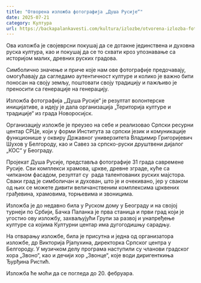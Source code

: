 ```yaml
---
title: "Отворена изложба фотографија „Душа Русије“"
date: 2025-07-21
category: Култура
url: https://backapalankavesti.com/kultura/izlozbe/otvorena-izlozba-fotografija-dusa-rusije/
---
```


Ова изложба је својеврсни покушај да се дотакне јединствена и духовна руска култура, као и покушај да се то схвати кроз упознавање са историјом малих, древних руских градова.

Симболично значење и приче које нам ове фотографије предочавају, омогућавају да сагледамо аутентичност културе и колико је важно бити поносан на своју земљу, поштовати своју традицију и пажљиво је преносити са генерације на генерацију.

Изложба фотографија „Душа Русије“ је резултат волонтерске иницијативе, а идеју је дала организација „Територија културе и традиције“ из града Новоросијск.

Организацију изложбе је преузео на себе и реализовао Српски ресурни центар СРЦе, који у форми Института за српски језик и комуникације функционише у оквиру Државног универзитета Владимир Григоријевич Шухов у Белгороду, као и Савез за српско-руски друштвени дијалог „КОС“ у Београду.

Пројекат Душа Русије, представља фотографије 31 града савремене Русије. Сви комплекси храмова, цркве, древне зграде, куће са чипканом фасадом, резултат су  рада талентованих руских мајстора. Сваки град је симболичан и духован, што је и очекивано, јер у сваком од њих се можете дивити величанственим комплексима црквених грађевина, храмовима, торњевима и звоницима.

Изложба је до недавно била у Руском дому у Београду и на својој турнеји по Србији, Бачка Паланка је прва станица и први град који је угостио ову изложбу, захваљујући Групи за развој и унапређење културе са којима Културни центар има дугогодишњу сарадњу.

На отварању изложбе, била је присутна и једна од организатора изложбе, др Викторија Рјапухина, директорка Српског центра у Белгороду. У музичком делу програма наступили су чланови градског хора „Звоно“, као и дечији хор „Звонце“, које води диригенткиња Ђурђина Ристић.

Изложба ће моћи да се погледа до 20. фебруара.
